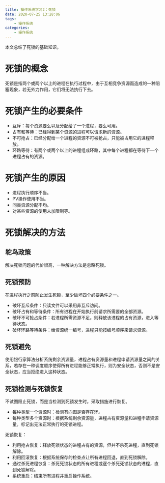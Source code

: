 ```yaml
---
title: 操作系统学习2：死锁
date: 2020-07-25 13:28:06
tags:
	- 操作系统
categories:
	- 操作系统
---
```


本文总结了死锁的基础知识。

<!--more-->

# 死锁的概念

死锁是指两个或两个以上的进程在执行过程中，由于互相竞争资源而造成的一种阻塞现象，若无外力作用，它们将无法执行下去。

# 死锁产生的必要条件

- 互斥：每个资源要么以及分配给了一个进程，要么可用。
- 占有和等待：已经得到某个资源的进程可以请求新的资源。
- 不可抢占：已经分配给一个进程的资源不可被抢占，只能被占用它的进程释放。
- 环路等待：有两个或两个以上的进程组成环路，其中每个进程都在等待下一个进程占有的资源。

# 死锁产生的原因

- 进程执行顺序不当。
- PV操作使用不当。
- 同类资源分配不均。
- 对某些资源的使用未加限制等。

# 死锁解决的方法

## 鸵鸟政策

解决死锁问题的代价很高，一种解决方法是忽略死锁。

## 死锁预防

在进程执行之前防止发生死锁，至少破坏四个必要条件之一。

- 破坏互斥条件：只读文件可以采用非互斥访问。
- 破坏占有和等待条件：所有进程在开始执行前请求所需要的全部资源。
- 破坏不可抢占条件：若进程所需资源不足，则释放该进程的占有资源，进入等待状态。
- 破坏环路等待条件：给资源统一编号，进程只能按编号顺序来请求资源。

## 死锁避免

使用银行家算法分析系统剩余资源量，进程占有资源量和进程申请资源量之间的关系，若存在一种调度顺序使得所有进程能够正常执行，则为安全状态，否则不是安全状态，应当拒绝进入这种状态。

## 死锁检测与死锁恢复

不试图阻止死锁，而是当检测到死锁发生时，采取措施进行恢复。

- 每种类型一个资源时：检测有向图是否存在环。
- 每种类型多个资源时：根据系统剩余资源量，进程占有资源量和进程申请资源量，标记出无法正常执行的死锁进程。

死锁恢复：

- 利用抢占恢复：释放死锁状态的进程占有的资源，但并不杀死进程，直到死锁解除。
- 利用回滚恢复：根据系统保存的检查点让所有进程回退，直到死锁解除。
- 通过杀死进程恢复：杀死死锁状态的所有进程或逐个杀死死锁状态的进程，直到死锁解除。
- 系统重启：结束所有进程并重启操作系统。